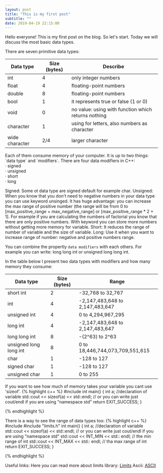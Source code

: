 ```yaml
---
layout: post
title: "This is my first post"
subtitle: ""
date: 2019-04-19 22:15:00
---
```


Hello everyone! 
This is my first post on the blog. 
So let's start. Today we will discuss the most basic data types.
<!--more-->
There are seven primitive data types:<br/>
<table class="table">
  <thead>
    <tr>
      <th scope="col">Data type</th>
      <th scope="col">Size (bytes)</th>
      <th scope="col">Describe</th>
    </tr>
  </thead>
  <tbody>
    <tr>
      <td>int</td>
      <td>4</td>
      <td>only integer numbers</td>
    </tr>
    <tr>
      <td>float</td>
      <td>4</td>
      <td>floating-point numbers </td>
    </tr>
    <tr>
      <td>double</td>
      <td>8</td>
      <td>floating-point numbers </td>
    </tr>
     <tr>
      <td>bool</td>
      <td>1</td>
       <td>it represents true or false (1 or 0)</td>
    </tr>
    <tr>
      <td>void</td>
      <td>0</td>
      <td>no value: using with function which returns nothing</td>
    </tr>
    <tr>
      <td>character</td>
      <td>1</td>
      <td>using for letters, also numbers as character</td>
    </tr>
    <tr>
      <td>wide character</td>
      <td>2/4</td>
      <td>larger character</td>
    </tr>
  </tbody>
</table>
Each of them consume memory of your computer. It is up to two things: `data type` and `modifiers`. 
There are four data modifiers in C++: <br />
&middot; signed <br/>
&middot; unsigned <br/>
&middot; short <br/>
&middot; long <br/>


Signed: Some ot data type are signed default for example char. 
Unsigned: When you know that you don't need to negative numbers in your data type you can use keyword unsinged. It has huge advantage:
you can increase the max range of positive number (the range will be from 0 to [max_positive_range + max_negative_range] or [max_positive_range * 2 + 1].
For example if you are calculating the numbers of factorial you know that there are only positive numbers. With keyword you can store more numbers without getting more memory for variable. 
Short: It reduces the range of number of variable and the size of variable. 
Long: Use it when you want to increase range of number: negative and positive numbers range. 

You can combine the propertly `data modifiers` with each others. For example you can write:
long long int or unsigned long long int.

In the table below I present two data types with modifiers and how many memory they consume:

<table class="table">
  <thead>
    <tr>
      <th scope="col">Data type</th>
      <th scope="col">Size (bytes)</th>
      <th scope="col">Range</th>
    </tr>
  </thead>
  <tbody>
    <tr>
      <td>short int</td>
      <td>2</td>
      <td>-32,768 to 32,767</td>
    </tr>
    <tr>
      <td>int</td>
      <td>4</td>
      <td>-2,147,483,648 to 2,147,483,647</td>
    </tr>
    <tr>
      <td>unsigned int</td>
      <td>4</td>
      <td>0 to 4,294,967,295</td>
    </tr>
     <tr>
      <td>long int</td>
      <td>4</td>
      <td>	-2,147,483,648 to 2,147,483,647</td>
    </tr>
    <tr>
      <td>long long int</td>
      <td>8</td>
      <td>-(2^63) to 2^63</td>
    </tr>
    <tr>
      <td>unsigned long long int</td>
      <td>8</td>
      <td>0 to 18,446,744,073,709,551,615</td>
    </tr>
    <tr>
      <td>char</td>
      <td>1</td>
      <td>-128 to 127</td>
    </tr>
     <tr>
      <td>signed char</td>
      <td>1</td>
      <td>-128 to 127</td>
    </tr>
     <tr>
      <td>unsigned char</td>
      <td>1</td>
      <td>0 to 255</td>
    </tr>
  </tbody>
</table>

If you want to see how much of memory takes your variable you cant use 'sizeof'. 
{% highlight c++ %}
#include <iostream>
int main()
{
  int a; //declaration of variable 
  std::cout << sizeof(a) << std::endl; // or you can write just cout/endl if you are using "namespace std"
  return EXIT_SUCCESS;
}

{% endhighlight %}

There is a way to see the range of data types too:
{% highlight c++ %}
#include <iostream>
#include "limits.h"
int main()
{
  int a; //declaration of variable 
  std::cout << sizeof(a) << std::endl; // or you can write just cout/endl if you are using "namespace std"
  std::cout << INT_MIN << std:: endl; // the min range of int
  std::cout << INT_MAX << std:: endl; // tha max range of int
  return EXIT_SUCCESS;
}

{% endhighlight %}

Useful links:
Here you can read more about limits library: [Limits][limits.h]
Ascii: [ASCII][asciilink]

[limits.h]: http://www.cplusplus.com/reference/climits
[asciilink]: https://en.cppreference.com/w/cpp/language/ascii
